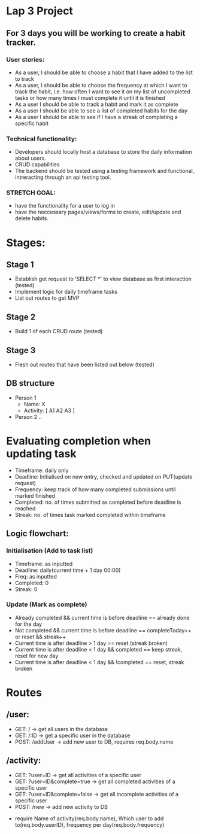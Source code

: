 # Lap 3 Project

## For 3 days you will be working to create a habit tracker.

### User stories:
- As a user, I should be able to choose a habit that I have added to the list to track 
- As a user, I should be able to choose the frequency at which I want to track the habit, i.e. how often I want to see it on my list of uncompleted tasks or how many times I must complete it until it is finished
- As a user I should be able to track a habit and mark it as complete 
- As a user I should be able to see a list of completed habits for the day
- As a user I should be able to see if I have a streak of completing a specific habit

### Technical functionality:  
- Developers should locally host a database to store the daily information about users.
- CRUD capabilities
- The backend should be tested using a testing framework and functional, intreracting through an api testing tool.  

### STRETCH GOAL:
- have the functionality for a user to log in
- have the neccessary pages/views/forms to create, edit/update and delete habits.

  
# Stages:
## Stage 1
- Establish get request to 'SELECT *' to view database as first interaction (tested)
- Implement logic for daily timeframe tasks
- List out routes to get MVP

## Stage 2
- Build 1 of each CRUD route (tested)

## Stage 3
- Flesh out routes that have been listed out below (tested)

## DB structure
- Person 1
    - Name: X
    - Activity: [
        A1
        A2
        A3
    ]
- Person 2
    ..


# Evaluating completion when updating task
- Timeframe: daily only
- Deadline: Initialised on new entry, checked and updated on PUT(update request)
- Frequency: keep track of how many completed submissions until marked finished
- Completed: no. of times submitted as completed before deadline is reached
- Streak: no. of times task marked completed within timeframe


## Logic flowchart: 
### Initialisation (Add to task list)
- Timeframe: as inputted
- Deadline: daily(current time + 1 day 00:00)
- Freq: as inputted
- Completed: 0
- Streak: 0

### Update (Mark as complete)
- Already completed && current time is before deadline == already done for the day
- Not completed && current time is before deadline == completeToday++ or reset && streak++
- Current time is after deadline > 1 day == reset (streak broken)
- Current time is after deadline < 1 day && completed == keep streak, reset for new day
- Current time is after deadline < 1 day && !completed == reset, streak broken


# Routes
## /user:
- GET: / -> get all users in the database
- GET: /:ID -> get a specific user in the database
- POST: /addUser -> add new user to DB, requires req.body.name

## /activity:
- GET: ?user=ID -> get all activities of a specific user
- GET: ?user=ID&complete=true -> get all completed activities of a specific user
- GET: ?user=ID&complete=false -> get all incomplete activities of a specific user
- POST: /new -> add new activity to DB  
* require Name of activity(req.body.name), Which user to add to(req.body.userID), frequency per day(req.body.frequency)